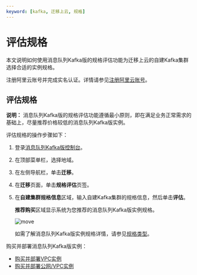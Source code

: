```yaml
---
keyword: [kafka, 迁移上云, 规格]
---
```


# 评估规格

本文说明如何使用消息队列Kafka版的规格评估功能为迁移上云的自建Kafka集群选择合适的实例规格。

注册阿里云账号并完成实名认证。详情请参见[注册阿里云账号](https://account.aliyun.com/register/register.html)。

## 评估规格

**说明：** 消息队列Kafka版的规格评估功能遵循最小原则，即在满足业务正常需求的基础上，尽量推荐价格较低的消息队列Kafka版实例。

评估规格的操作步骤如下：

1.  登录[消息队列Kafka版控制台](https://kafka.console.aliyun.com/?spm=a2c4g.11186623.2.22.6bf72638IfKzDm)。

2.  在顶部菜单栏，选择地域。

3.  在左侧导航栏，单击**迁移**。

4.  在**迁移**页面，单击**规格评估**页签。

5.  在**自建集群规格信息**区域，输入自建Kafka集群的规格信息，然后单击**评估**。

    **推荐购买**区域显示系统为您推荐的消息队列Kafka版实例规格。

    ![move](https://static-aliyun-doc.oss-accelerate.aliyuncs.com/assets/img/zh-CN/2884561161/p232619.png)

    如需了解消息队列Kafka版实例规格详情，请参见[规格类型](/cn.zh-CN/产品定价/计费说明.md)。


购买并部署消息队列Kafka版实例：

-   [购买并部署VPC实例](/cn.zh-CN/快速入门/步骤二：购买和部署实例/VPC接入.md)
-   [购买并部署公网/VPC实例](/cn.zh-CN/快速入门/步骤二：购买和部署实例/公网+VPC接入.md)

